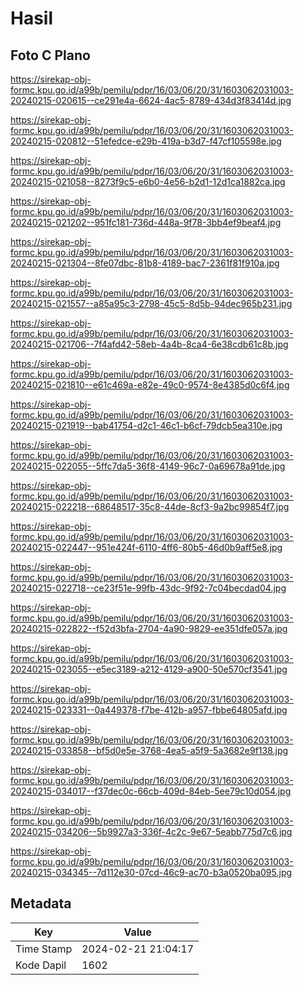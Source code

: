 # Hasil

## Foto C Plano

https://sirekap-obj-formc.kpu.go.id/a99b/pemilu/pdpr/16/03/06/20/31/1603062031003-20240215-020615--ce291e4a-6624-4ac5-8789-434d3f83414d.jpg

https://sirekap-obj-formc.kpu.go.id/a99b/pemilu/pdpr/16/03/06/20/31/1603062031003-20240215-020812--51efedce-e29b-419a-b3d7-f47cf105598e.jpg

https://sirekap-obj-formc.kpu.go.id/a99b/pemilu/pdpr/16/03/06/20/31/1603062031003-20240215-021058--8273f9c5-e6b0-4e56-b2d1-12d1ca1882ca.jpg

https://sirekap-obj-formc.kpu.go.id/a99b/pemilu/pdpr/16/03/06/20/31/1603062031003-20240215-021202--951fc181-736d-448a-9f78-3bb4ef9beaf4.jpg

https://sirekap-obj-formc.kpu.go.id/a99b/pemilu/pdpr/16/03/06/20/31/1603062031003-20240215-021304--8fe07dbc-81b8-4189-bac7-2361f81f910a.jpg

https://sirekap-obj-formc.kpu.go.id/a99b/pemilu/pdpr/16/03/06/20/31/1603062031003-20240215-021557--a85a95c3-2798-45c5-8d5b-94dec965b231.jpg

https://sirekap-obj-formc.kpu.go.id/a99b/pemilu/pdpr/16/03/06/20/31/1603062031003-20240215-021706--7f4afd42-58eb-4a4b-8ca4-6e38cdb61c8b.jpg

https://sirekap-obj-formc.kpu.go.id/a99b/pemilu/pdpr/16/03/06/20/31/1603062031003-20240215-021810--e61c469a-e82e-49c0-9574-8e4385d0c6f4.jpg

https://sirekap-obj-formc.kpu.go.id/a99b/pemilu/pdpr/16/03/06/20/31/1603062031003-20240215-021919--bab41754-d2c1-46c1-b6cf-79dcb5ea310e.jpg

https://sirekap-obj-formc.kpu.go.id/a99b/pemilu/pdpr/16/03/06/20/31/1603062031003-20240215-022055--5ffc7da5-36f8-4149-96c7-0a69678a91de.jpg

https://sirekap-obj-formc.kpu.go.id/a99b/pemilu/pdpr/16/03/06/20/31/1603062031003-20240215-022218--68648517-35c8-44de-8cf3-9a2bc99854f7.jpg

https://sirekap-obj-formc.kpu.go.id/a99b/pemilu/pdpr/16/03/06/20/31/1603062031003-20240215-022447--951e424f-6110-4ff6-80b5-46d0b9aff5e8.jpg

https://sirekap-obj-formc.kpu.go.id/a99b/pemilu/pdpr/16/03/06/20/31/1603062031003-20240215-022718--ce23f51e-99fb-43dc-9f92-7c04becdad04.jpg

https://sirekap-obj-formc.kpu.go.id/a99b/pemilu/pdpr/16/03/06/20/31/1603062031003-20240215-022822--f52d3bfa-2704-4a90-9829-ee351dfe057a.jpg

https://sirekap-obj-formc.kpu.go.id/a99b/pemilu/pdpr/16/03/06/20/31/1603062031003-20240215-023055--e5ec3189-a212-4129-a900-50e570cf3541.jpg

https://sirekap-obj-formc.kpu.go.id/a99b/pemilu/pdpr/16/03/06/20/31/1603062031003-20240215-023331--0a449378-f7be-412b-a957-fbbe64805afd.jpg

https://sirekap-obj-formc.kpu.go.id/a99b/pemilu/pdpr/16/03/06/20/31/1603062031003-20240215-033858--bf5d0e5e-3768-4ea5-a5f9-5a3682e9f138.jpg

https://sirekap-obj-formc.kpu.go.id/a99b/pemilu/pdpr/16/03/06/20/31/1603062031003-20240215-034017--f37dec0c-66cb-409d-84eb-5ee79c10d054.jpg

https://sirekap-obj-formc.kpu.go.id/a99b/pemilu/pdpr/16/03/06/20/31/1603062031003-20240215-034206--5b9927a3-336f-4c2c-9e67-5eabb775d7c6.jpg

https://sirekap-obj-formc.kpu.go.id/a99b/pemilu/pdpr/16/03/06/20/31/1603062031003-20240215-034345--7d112e30-07cd-46c9-ac70-b3a0520ba095.jpg


## Metadata

| Key        | Value               |
| ---------- | ------------------- |
| Time Stamp | 2024-02-21 21:04:17 |
| Kode Dapil | 1602                |



